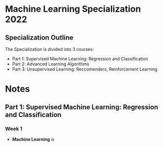 # Machine Learning Specialization 2022

## Specialization Outline
The Specialization is divided into 3 courses:
* Part 1: Supervised Machine Learning: Regression and Classification
* Part 2: Advanced Learning Algorithms
* Part 3: Unsupervised Learning: Reccomenders, Reinforcement Learning

# Notes
## Part 1: Supervised Machine Learning: Regression and Classification
### Week 1
* __Machine Learning__ is 

